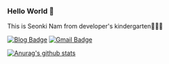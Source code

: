 ### Hello World 👋

This is Seonki Nam from developer's kindergarten🌱🌱🌱

[![Blog Badge](http://img.shields.io/badge/-Tech%20blog-black?style=flat-square&logo=github&link=https://sunba30.tistory.com/20)](https://sunba30.tistory.com/20)
[![Gmail Badge](https://img.shields.io/badge/Gmail-d14836?style=flat-square&logo=Gmail&logoColor=white&link=mailto:sunba2318@gmail.com)](mailto:sunba2318@gmail.com)

[![Anurag's github stats](https://github-readme-stats.vercel.app/api?username=nsg2318)](https://github.com/anuraghazra/github-readme-stats)

<!-- https://img.shields.io/badge/-[JAVA]-[000000]?style=flat&logo=[JAVA] -->
<!--
[![Youtube Badge](https://img.shields.io/badge/Youtube-ff0000?style=flat-square&logo=youtube&link=https://www.youtube.com/c/kyleschool)](https://www.youtube.com/c/kyleschool)
[![Facebook Badge](https://img.shields.io/badge/facebook-1877f2?style=flat-square&logo=facebook&logoColor=white&link=https://www.facebook.com/zzsza)](https://www.facebook.com/zzsza)

 -->
<!--
**nsg2318/nsg2318** is a ✨ _special_ ✨ repository because its `README.md` (this file) appears on your GitHub profile.

Here are some ideas to get you started:

- 🔭 I’m currently working on ...
- 🌱 I’m currently learning ...
- 👯 I’m looking to collaborate on ...
- 🤔 I’m looking for help with ...
- 💬 Ask me about ...
- 📫 How to reach me: ...
- 😄 Pronouns: ...
- ⚡ Fun fact: ...
-->
